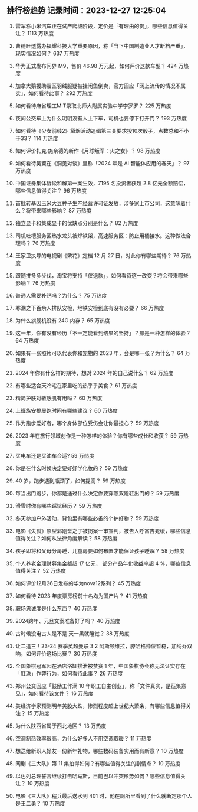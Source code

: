
## 排行榜趋势 记录时间：2023-12-27 12:25:04
  
  1. 雷军称小米汽车正在试产爬坡阶段，定价是「有理由的贵」，哪些信息值得关注？ 1113 万热度
    
  2. 曹德旺透露办福耀科技大学重要原因，称「当下中国制造业人才断档严重」，现实情况如何？ 637 万热度
    
  3. 华为正式发布问界 M9，售价 46.98 万元起，如何评价这款车型？ 424 万热度
    
  4. 加拿大鹅援助震区羽绒服疑被挂闲鱼倒卖，官方回应「网上流传的情况不属实」，如何看待此事？ 292 万热度
    
  5. 如何看待麻省理工MIT录取北师大附属实验中学李罗罗？ 225 万热度
    
  6. 夜间公交车上为什么明明没有人上下车，司机也要停下打开门？ 193 万热度
    
  7. 如何看待《少女前线2》黛烟活动追缉第三关要求投10次骰子，点数总和不小于33？ 114 万热度
    
  8. 如何评价扎克·施奈德的新作《月球叛军：火之女》？ 98 万热度
    
  9. 如何看待吴翼在《洞见对谈》里称「2024 年是 AI 智能体应用的春天」？ 97 万热度
    
  10. 中国证券集体诉讼和解第一案生效，7195 名投资者获超 2.8 亿元全额赔偿，哪些信息值得关注？ 96 万热度
    
  11. 首批转基因玉米大豆种子生产经营许可证发放，涉多家上市公司，这意味着什么？将带来哪些影响？ 87 万热度
    
  12. 独立显卡和集成显卡的优缺点分别是什么？ 82 万热度
    
  13. 司机吐槽服务区热水龙头被焊铁架，高速服务区：防止用桶接水。这种做法合理吗？ 76 万热度
    
  14. 王家卫执导的电视剧《繁花》定档 12 月 27 日，对此你有哪些期待？ 76 万热度
    
  15. 跟随拼多多步伐，淘宝将支持「仅退款」，如何看待这一改变？将会带来哪些影响？ 76 万热度
    
  16. 普通人需要补钙吗？为什么？ 75 万热度
    
  17. 寒潮之下百余人排队安检，地铁安检到底有没有必要？ 66 万热度
    
  18. 为什么旗舰机没有 24G 内存？ 65 万热度
    
  19. 这一年，你有没有经历「不一定能看到结果的坚持」？那是一种怎样的体验？ 64 万热度
    
  20. 如果有一张照片可以代表你和宠物的 2023 年，会是哪一张？为什么？ 64 万热度
    
  21. 2024 年你有什么样的期待，想对 2024 年的自己说什么？ 62 万热度
    
  22. 有哪些适合天冷宅在家里吃的热乎乎美食？ 61 万热度
    
  23. 精简护肤对敏感肌有用吗？ 60 万热度
    
  24. 上班族安排晨跑时间有哪些建议？ 60 万热度
    
  25. 作为跑步爱好者，哪个身体部位受伤会让你最担心？ 59 万热度
    
  26. 2023 年在旅行领域创作是一种怎样的体验？你有哪些成长和收获？ 59 万热度
    
  27. 买电车还是买油车合适? 59 万热度
    
  28. 你是在什么时候决定要好好学化妆的？ 59 万热度
    
  29. 40 岁，跑步遇到瓶颈了，如何提高？ 59 万热度
    
  30. 每当出门跑步，你都是通过什么决定你要穿哪双跑鞋出门的？ 59 万热度
    
  31. 滑雪时你有哪些踩坑经历？ 59 万热度
    
  32. 冬天参加户外活动，背包里有哪些必备的个护好物？ 59 万热度
    
  33. 电影《失孤》原型郭刚堂之子被拐案一审宣判，被告人呼富吉死缓，哪些信息值得关注？如何从法律角度解读？ 58 万热度
    
  34. 孩子即将和父母分房睡，儿童房要如何布置才能保证孩子睡眠？ 58 万热度
    
  35. 个人养老金理财募集金额超 17 亿元， 部分产品年化收益率超 4 %，哪些信息值得关注？ 52 万热度
    
  36. 如何评价12月26日发布的华为nova12系列？ 45 万热度
    
  37. 如何看待 2023 年度票房榜前十名均为国产片？ 41 万热度
    
  38. 职场忠诚度是什么东西？ 40 万热度
    
  39. 2024跨年、元旦文案准备好了吗？ 40 万热度
    
  40. 古时候没电古人是不是 天一黑就睡觉？ 38 万热度
    
  41. 让二追三！23-24 赛季英超曼联 3:2 阿斯顿维拉，滕哈格帅位暂稳，加纳乔双响，如何评价这场比赛？ 30 万热度
    
  42. 全国象棋冠军因在酒店浴缸排泄被禁赛 1 年，中国象棋协会称无法证实存在「肛珠」作弊行为，如何看待此事？ 26 万热度
    
  43. 郑州公交回应「鼓励工作满 10 年职工自主创业」，称「文件真实，是征集意见」，如何看待该文件？ 16 万热度
    
  44. 美经济学家预测明年美股大跌，惨烈程度超上世纪大萧条，有哪些信息值得关注？ 15 万热度
    
  45. 为什么陕西省属于西北地区？ 13 万热度
    
  46. 空调制热效率很高，为什么好多人不用空调取暖？ 11 万热度
    
  47. 想送给新职人好友一份新年礼物，哪些数码装备实用而有新意？ 10 万热度
    
  48. 网剧《三大队》第 11 集拍得如何？有哪些值得关注的剧情点？ 10 万热度
    
  49. 以色列总理誓言继续打击哈马斯，目前巴以冲突形势如何？哪些信息值得关注？ 10 万热度
    
  50. 电影《三大队》程兵最后送水到 401 时，他在厕所里看到了什么就断定那个人是王二勇？ 10 万热度
    